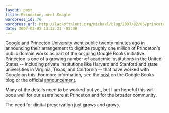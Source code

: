 ```yaml
--- 
layout: post
title: Princeton, meet Google
wordpress_id: 76
wordpress_url: http://lackoftalent.org/michael/blog/2007/02/05/princeton-meet-google/
date: 2007-02-05 13:22:21 -05:00
---
```

Google and Princeton University went public twenty minutes ago in announcing their arrangement to digitize roughly one million of Princeton's public domain works as part of the ongoing Google Books initiative.  Princeton is one of a growing number of academic institutions in the United States -- including private institutions like Harvard and Stanford and state universities in Virginia, Texas, and California -- that have worked with Google on this.  For more information, see the <a href="http://booksearch.blogspot.com/2007/02/welcoming-princeton-university-to.html" target="_blank">post</a> on the Google Books blog or the official <a href="http://www.google.com/intl/en/press/annc/books_princeton.html" target="_blank">announcement</a>.

Many of the details need to be worked out yet, but I am hopeful this will bode well for our users here at Princeton and for the broader community.

The need for digital preservation just grows and grows.
